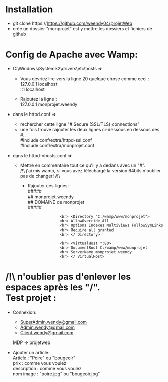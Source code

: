 Installation
============

- git clone https://https://github.com/weendy04/projetWeb
- crée un dossier "monprojet" est y mettre les dossiers et fichiers de github 


Config de Apache avec Wamp:
===========================
- C:\Windows\System32\drivers\etc\hosts => 
	- Vous devriez lire vers la ligne 20 quelque chose comme ceci :
	<br> 127.0.0.1 localhost
	<br> ::1 localhost

	- Rajoutez la ligne :
	<br> 127.0.0.1 monprojet.weendy 

- dans le httpd.conf => 
	- rechercher cette ligne "# Secure (SSL/TLS) connections"
	- une fois trouvé rajouter les deux lignes ci-dessous en dessous des #..
		<br> #Include conf/extra/httpd-ssl.conf
		<br> #Include conf/extra/monprojet.conf
		
- dans le httpd-vhosts.conf => 
	- Mettre en commentaire tout ce qu'il y a dedans avec  un "#". 
	<br> /!\ j'ai mis wamp, si vous avez téléchargé la version 64bits n'oublier pas de changer! /!\
		- Rajouter ces lignes:
							<br> #####
							<br> ## monprojet.weendy
							<br> ## DOMAINE de monprojet
							<br> #####

							<br> <Directory "C:/wamp/www/monprojet">
							<br> AllowOverride All
							<br> Options Indexes MultiViews FollowSymLinks
							<br> Require all granted
							<br> </ Directory>

							<br> <VirtualHost *:80>
							<br> DocumentRoot C:/wamp/www/monprojet
							<br> ServerName monprojet.weendy
							<br> </ VirtualHost>

/!\ n'oublier pas d'enlever les espaces après les "/".		
Test projet :
=============
 - Connexion: 
   - SuperAdmin.wendy@gmail.com
   - Admin.wendy@gmail.com
   - Client.wendy@gmail.com
   
   MDP => projetweb
 
 - Ajouter un article:
   <br> Article : "Poire" ou "bougeoir"
   <br> prix : comme vous voulez
   <br> description : comme vous voulez
   <br> nom image : "poire.jpg" ou "bougeoir.jpg"

